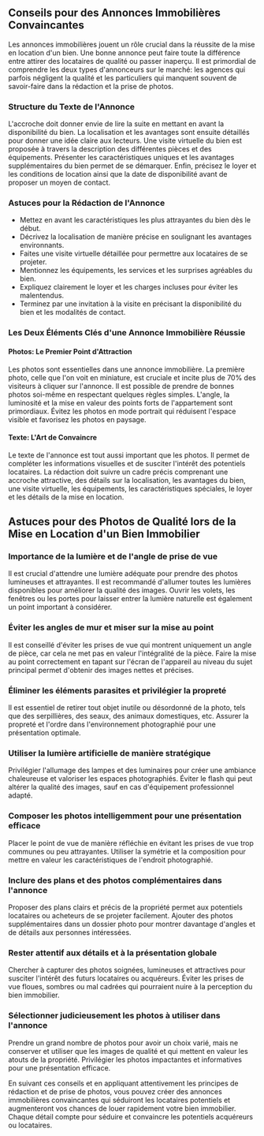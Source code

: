 ## Conseils pour des Annonces Immobilières Convaincantes

Les annonces immobilières jouent un rôle crucial dans la réussite de la mise en location d'un bien. Une bonne annonce peut faire toute la différence entre attirer des locataires de qualité ou passer inaperçu. Il est primordial de comprendre les deux types d'annonceurs sur le marché: les agences qui parfois négligent la qualité et les particuliers qui manquent souvent de savoir-faire dans la rédaction et la prise de photos.

### Structure du Texte de l'Annonce

L'accroche doit donner envie de lire la suite en mettant en avant la disponibilité du bien. La localisation et les avantages sont ensuite détaillés pour donner une idée claire aux lecteurs. Une visite virtuelle du bien est proposée à travers la description des différentes pièces et des équipements. Présenter les caractéristiques uniques et les avantages supplémentaires du bien permet de se démarquer. Enfin, précisez le loyer et les conditions de location ainsi que la date de disponibilité avant de proposer un moyen de contact.

### Astuces pour la Rédaction de l'Annonce

- Mettez en avant les caractéristiques les plus attrayantes du bien dès le début.
- Décrivez la localisation de manière précise en soulignant les avantages environnants.
- Faites une visite virtuelle détaillée pour permettre aux locataires de se projeter.
- Mentionnez les équipements, les services et les surprises agréables du bien.
- Expliquez clairement le loyer et les charges incluses pour éviter les malentendus.
- Terminez par une invitation à la visite en précisant la disponibilité du bien et les modalités de contact.

### Les Deux Éléments Clés d'une Annonce Immobilière Réussie

#### Photos: Le Premier Point d'Attraction

Les photos sont essentielles dans une annonce immobilière. La première photo, celle que l'on voit en miniature, est cruciale et incite plus de 70% des visiteurs à cliquer sur l'annonce. Il est possible de prendre de bonnes photos soi-même en respectant quelques règles simples. L'angle, la luminosité et la mise en valeur des points forts de l'appartement sont primordiaux. Évitez les photos en mode portrait qui réduisent l'espace visible et favorisez les photos en paysage. 

#### Texte: L'Art de Convaincre

Le texte de l'annonce est tout aussi important que les photos. Il permet de compléter les informations visuelles et de susciter l'intérêt des potentiels locataires. La rédaction doit suivre un cadre précis comprenant une accroche attractive, des détails sur la localisation, les avantages du bien, une visite virtuelle, les équipements, les caractéristiques spéciales, le loyer et les détails de la mise en location. 

## Astuces pour des Photos de Qualité lors de la Mise en Location d'un Bien Immobilier 

### Importance de la lumière et de l'angle de prise de vue 

Il est crucial d'attendre une lumière adéquate pour prendre des photos lumineuses et attrayantes. Il est recommandé d'allumer toutes les lumières disponibles pour améliorer la qualité des images. Ouvrir les volets, les fenêtres ou les portes pour laisser entrer la lumière naturelle est également un point important à considérer.

### Éviter les angles de mur et miser sur la mise au point 

Il est conseillé d'éviter les prises de vue qui montrent uniquement un angle de pièce, car cela ne met pas en valeur l'intégralité de la pièce. Faire la mise au point correctement en tapant sur l'écran de l'appareil au niveau du sujet principal permet d'obtenir des images nettes et précises.

### Éliminer les éléments parasites et privilégier la propreté 

Il est essentiel de retirer tout objet inutile ou désordonné de la photo, tels que des serpillières, des seaux, des animaux domestiques, etc. Assurer la propreté et l'ordre dans l'environnement photographié pour une présentation optimale.

### Utiliser la lumière artificielle de manière stratégique 

Privilégier l'allumage des lampes et des luminaires pour créer une ambiance chaleureuse et valoriser les espaces photographiés. Éviter le flash qui peut altérer la qualité des images, sauf en cas d'équipement professionnel adapté.

### Composer les photos intelligemment pour une présentation efficace 

Placer le point de vue de manière réfléchie en évitant les prises de vue trop communes ou peu attrayantes. Utiliser la symétrie et la composition pour mettre en valeur les caractéristiques de l'endroit photographié.

### Inclure des plans et des photos complémentaires dans l'annonce 

Proposer des plans clairs et précis de la propriété permet aux potentiels locataires ou acheteurs de se projeter facilement. Ajouter des photos supplémentaires dans un dossier photo pour montrer davantage d'angles et de détails aux personnes intéressées.

### Rester attentif aux détails et à la présentation globale 

Chercher à capturer des photos soignées, lumineuses et attractives pour susciter l'intérêt des futurs locataires ou acquéreurs. Éviter les prises de vue floues, sombres ou mal cadrées qui pourraient nuire à la perception du bien immobilier.

### Sélectionner judicieusement les photos à utiliser dans l'annonce 

Prendre un grand nombre de photos pour avoir un choix varié, mais ne conserver et utiliser que les images de qualité et qui mettent en valeur les atouts de la propriété. Privilégier les photos impactantes et informatives pour une présentation efficace.

En suivant ces conseils et en appliquant attentivement les principes de rédaction et de prise de photos, vous pouvez créer des annonces immobilières convaincantes qui séduiront les locataires potentiels et augmenteront vos chances de louer rapidement votre bien immobilier. Chaque détail compte pour séduire et convaincre les potentiels acquéreurs ou locataires.